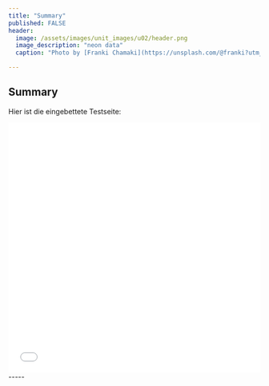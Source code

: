 ```yaml
---
title: "Summary"
published: FALSE
header:
  image: /assets/images/unit_images/u02/header.png
  image_description: "neon data"
  caption: "Photo by [Franki Chamaki](https://unsplash.com/@franki?utm_source=unsplash&amp;utm_medium=referral&amp;utm_content=creditCopyText) [from unsplash](https://unsplash.com/s/photos/data?utm_source=unsplash&amp;utm_medium=referral&amp;utm_content=creditCopyText)"

---
```


## Summary


Hier ist die eingebettete Testseite:
<iframe src="/moer-base-python/assets/tests/unit02/variables.html" width="100%" height="500px" style="border:none;"></iframe> 
-----

<!--
## Further reading

add some day
-->
